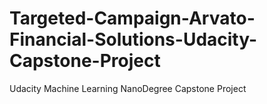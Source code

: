 # Targeted-Campaign-Arvato-Financial-Solutions-Udacity-Capstone-Project
Udacity Machine Learning NanoDegree Capstone Project
